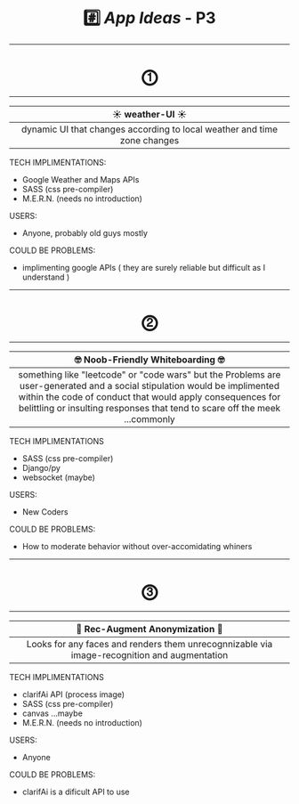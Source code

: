 # <center> #️⃣ ***App Ideas*** - P3

---

# <center > ⓵

---

| <center>☀️ weather-UI ☀️
|-
| <center>dynamic UI that changes according to local weather and time zone changes

TECH IMPLIMENTATIONS:

- Google Weather and Maps APIs
- SASS (css pre-compiler)
- M.E.R.N. (needs no introduction)

USERS:
- Anyone, probably old guys mostly

COULD BE PROBLEMS:
- implimenting google APIs ( they are surely reliable but difficult as I understand )

---

# <center> ⓶

---
|  <center >🤓 Noob-Friendly Whiteboarding 🤓
|-
| <center> something like "leetcode" or "code wars" but the Problems are user-generated and a social stipulation would be implimented within the code of conduct that would apply consequences for belittling or insulting responses that tend to scare off the meek ...commonly

TECH IMPLIMENTATIONS

- SASS (css pre-compiler)
- Django/py
- websocket (maybe)

USERS:
- New Coders

COULD BE PROBLEMS:
- How to moderate behavior without over-accomidating whiners
---
# <center> ⓷
---

| <center>🥸 Rec-Augment Anonymization 🥸
|-
|<center> Looks for any faces and renders them unrecognnizable via image-recognition and augmentation

TECH IMPLIMENTATIONS

- clarifAi API (process image)
- SASS (css pre-compiler)
- canvas ...maybe
- M.E.R.N. (needs no introduction)

USERS:
- Anyone

COULD BE PROBLEMS:
- clarifAi is a dificult API to use
